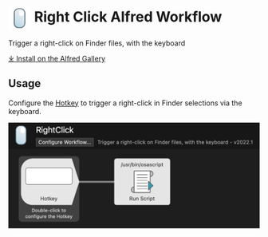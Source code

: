 # <img src='Workflow/icon.png' width='45' align='center' alt='icon'> Right Click Alfred Workflow

Trigger a right-click on Finder files, with the keyboard

[⤓ Install on the Alfred Gallery](https://alfred.app/workflows/vitor/right-click)

## Usage

Configure the [Hotkey](https://www.alfredapp.com/help/workflows/triggers/hotkey/) to trigger a right-click in Finder selections via the keyboard.

![Workflow editor](Workflow/images/about/canvas.png)
